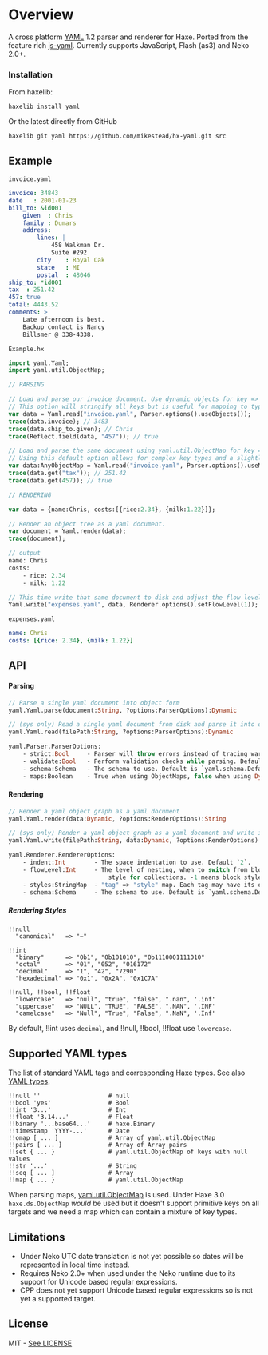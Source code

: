 # Overview

A cross platform [YAML](http://www.yaml.org/) 1.2 parser and renderer for Haxe. Ported from the feature rich
[js-yaml](https://github.com/nodeca/js-yaml). Currently supports JavaScript, Flash (as3) and Neko 2.0+.

### Installation

From haxelib:

	haxelib install yaml
	
Or the latest directly from GitHub

	haxelib git yaml https://github.com/mikestead/hx-yaml.git src
	
## Example

`invoice.yaml`
``` yaml
invoice: 34843
date   : 2001-01-23
bill_to: &id001
    given  : Chris
    family : Dumars
    address:
        lines: |
            458 Walkman Dr.
            Suite #292
        city    : Royal Oak
        state   : MI
        postal  : 48046
ship_to: *id001
tax  : 251.42
457: true
total: 4443.52
comments: >
    Late afternoon is best.
    Backup contact is Nancy
    Billsmer @ 338-4338.
```

`Example.hx`

``` haXe
import yaml.Yaml;
import yaml.util.ObjectMap;

// PARSING

// Load and parse our invoice document. Use dynamic objects for key => value containers.
// This option will stringify all keys but is useful for mapping to typedefs.
var data = Yaml.read("invoice.yaml", Parser.options().useObjects());
trace(data.invoice); // 3483
trace(data.ship_to.given); // Chris
trace(Reflect.field(data, "457")); // true

// Load and parse the same document using yaml.util.ObjectMap for key => value containers.
// Using this default option allows for complex key types and a slightly nicer api to iterate keys/values.
var data:AnyObjectMap = Yaml.read("invoice.yaml", Parser.options().useMaps()); // Same as Yaml.read("invoice.yaml");
trace(data.get("tax")); // 251.42
trace(data.get(457)); // true

// RENDERING

var data = {name:Chris, costs:[{rice:2.34}, {milk:1.22}]};

// Render an object tree as a yaml document.
var document = Yaml.render(data);
trace(document);

// output
name: Chris
costs: 
	- rice: 2.34
	- milk: 1.22

// This time write that same document to disk and adjust the flow level giving a more compact result.
Yaml.write("expenses.yaml", data, Renderer.options().setFlowLevel(1));
```

`expenses.yaml`

``` yml
name: Chris
costs: [{rice: 2.34}, {milk: 1.22}]
```

## API

#### Parsing

``` haxe
// Parse a single yaml document into object form
yaml.Yaml.parse(document:String, ?options:ParserOptions):Dynamic

// (sys only) Read a single yaml document from disk and parse it into object form
yaml.Yaml.read(filePath:String, ?options:ParserOptions):Dynamic

yaml.Parser.ParserOptions:
	- strict:Bool     - Parser will throw errors instead of tracing warnings. Default `false`.
    - validate:Bool   - Perform validation checks while parsing. Default is `true`.
    - schema:Schema   - The schema to use. Default is `yaml.schema.DefaultSchema`.
    - maps:Boolean    - True when using ObjectMaps, false when using Dynamic objects.
```

#### Rendering

``` haxe
// Render a yaml object graph as a yaml document
yaml.Yaml.render(data:Dynamic, ?options:RenderOptions):String

// (sys only) Render a yaml object graph as a yaml document and write it to disk
yaml.Yaml.write(filePath:String, data:Dynamic, ?options:RenderOptions):Void

yaml.Renderer.RendererOptions:
	- indent:Int        - The space indentation to use. Default `2`.
	- flowLevel:Int     - The level of nesting, when to switch from block to flow 
							style for collections. -1 means block style everywhere. Default `-1`.
	- styles:StringMap  - "tag" => "style" map. Each tag may have its own set of styles.
	- schema:Schema     - The schema to use. Default is `yaml.schema.DefaultSchema`.
```

##### Rendering Styles

``` none
!!null
  "canonical"   => "~"

!!int
  "binary"      => "0b1", "0b101010", "0b1110001111010"
  "octal"       => "01", "052", "016172"
  "decimal"     => "1", "42", "7290"
  "hexadecimal" => "0x1", "0x2A", "0x1C7A"

!!null, !!bool, !!float
  "lowercase"   => "null", "true", "false", ".nan", '.inf'
  "uppercase"   => "NULL", "TRUE", "FALSE", ".NAN", '.INF'
  "camelcase"   => "Null", "True", "False", ".NaN", '.Inf'
```

By default, !!int uses `decimal`, and !!null, !!bool, !!float use `lowercase`.

## Supported YAML types

The list of standard YAML tags and corresponding Haxe types. See also
[YAML types](http://yaml.org/type/).

```
!!null ''                   # null
!!bool 'yes'                # Bool
!!int '3...'                # Int
!!float '3.14...'           # Float
!!binary '...base64...'     # haxe.Binary
!!timestamp 'YYYY-...'      # Date
!!omap [ ... ]              # Array of yaml.util.ObjectMap
!!pairs [ ... ]             # Array of Array pairs
!!set { ... }               # yaml.util.ObjectMap of keys with null values
!!str '...'                 # String
!!seq [ ... ]               # Array
!!map { ... }               # yaml.util.ObjectMap
```

When parsing maps, [yaml.util.ObjectMap](https://github.com/mikestead/hx-yaml/blob/master/src/yaml/util/ObjectMap.hx) 
is used. Under Haxe 3.0 `haxe.ds.ObjectMap` *would* be used but it doesn't support primitive
keys on all targets and we need a map which can contain a mixture of key types.

## Limitations

- Under Neko UTC date translation is not yet possible so dates will be represented in local time instead.
- Requires Neko 2.0+ when used under the Neko runtime due to its support for Unicode based regular expressions.
- CPP does not yet support Unicode based regular expressions so is not yet a supported target.

## License

MIT - [See LICENSE](https://github.com/mikestead/hx-yaml/blob/master/LICENSE) 
